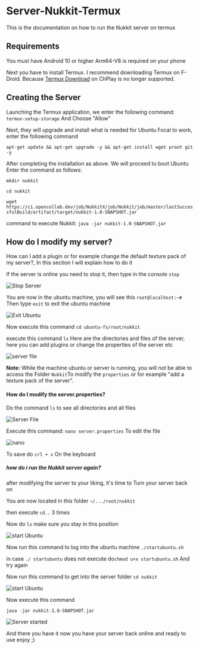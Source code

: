 # Server-Nukkit-Termux
This is the documentation on how to run the Nukkit server on termux

## Requirements

You must have Android 10 or higher
Arm64-V8 is required on your phone

Next you have to install Termux. I recommend downloading Termux on F-Droid. Because [Termux Download](https://f-droid.org/packages/com.termux/) on ChPlay is no longer supported.

## Creating the Server

Launching the Termux application, we enter the following command:
`termux-setup-storage` And Choose "Allow"

Next, they will upgrade and install what is needed for Ubuntu Focal to work, enter the following command

`apt-get update && apt-get upgrade -y && apt-get install wget proot git -y`

After completing the installation as above. We will proceed to boot Ubuntu
Enter the command as follows:

`mkdir nukkit`

`cd nukkit`

`wget https://ci.opencollab.dev/job/NukkitX/job/Nukkit/job/master/lastSuccessfulBuild/artifact/target/nukkit-1.0-SNAPSHOT.jar`

command to execute Nukkit:
`java -jar nukkit-1.0-SNAPSHOT.jar`

## How do I modify my server?
How can I add a plugin or for example change the default texture pack of my server?, In this section I will explain how to do it

If the server is online you need to stop it, then type in the console `stop`

![Stop Server](https://raw.githubusercontent.com/apoorslime/termux/main/Screenshot_2022-08-15-22-38-50-03_84d3000e3f4017145260f7618db1d683.jpg)

You are now in the ubuntu machine, you will see this
`root@localhost:~#` Then type `exit` to exit the ubuntu machine

![Exit Ubuntu](https://raw.githubusercontent.com/apoorslime/termux/main/Screenshot_2022-08-15-22-39-45-97_84d3000e3f4017145260f7618db1d683.jpg)

Now execute this command
`cd ubuntu-fs/root/nukkit`

execute this command `ls` Here are the directories and files of the server, here you can add plugins or change the properties of the server etc

![server file](https://raw.githubusercontent.com/apoorslime/termux/main/Screenshot_2022-08-15-22-57-59-15_84d3000e3f4017145260f7618db1d683.jpg)

**Note:** While the machine ubuntu or server is running, you will not be able to access the Folder `Nukkit`To modify the `properties` or for example "add a texture pack of the server".

#### How do I modify the server.properties?
Do the command `ls` to see all directories and all files

![Server File](https://raw.githubusercontent.com/apoorslime/termux/main/Screenshot_2022-08-15-22-57-59-15_84d3000e3f4017145260f7618db1d683.jpg)

Execute this command:
`nano server.properties` To edit the file

![nano](https://raw.githubusercontent.com/apoorslime/termux/main/Screenshot_2022-08-15-23-04-15-28_84d3000e3f4017145260f7618db1d683.jpg)

To save do `crl + x` On the keyboard

##### how do i run the Nukkit server again?

after modifying the server to your liking, it's time to Turn your server back on

You are now located in this folder `~/.../root/nukkit`

then execute `cd..` 3 times

Now do `ls` make sure you stay in this position

![start Ubuntu](https://raw.githubusercontent.com/apoorslime/termux/main/Screenshot_2022-08-15-23-26-07-25_84d3000e3f4017145260f7618db1d683.jpg)

Now run this command to log into the ubuntu machine
`./startubuntu.sh`

in case `./ startubuntu` does not execute do`chmod u+x startubuntu.sh` And try again

Now run this command to get into the server folder
`cd nukkit`

![start Ubuntu](https://raw.githubusercontent.com/apoorslime/termux/main/Screenshot_2022-08-15-23-32-42-21_84d3000e3f4017145260f7618db1d683.jpg)


Now execute this command

`java -jar nukkit-1.0-SNAPSHOT.jar`

![Server started](https://raw.githubusercontent.com/apoorslime/termux/main/Screenshot_2022-08-15-23-43-17-20_84d3000e3f4017145260f7618db1d683.jpg)

And there you have it now you have your server back online and ready to use enjoy ;)


